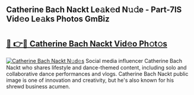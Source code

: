 ## Catherine Bach Nackt Le𝚊k𝚎d N𝚞𝚍e - Part-7IS Vid𝚎o Le𝚊ks Photos GmBiz

# <h2><a href="http://fb8kfw.evod.top/?m=Catherine+Bach+Nackt">🔗 👉🔴 Catherine Bach Nackt Vid𝚎o Ph𝚘t𝚘s</a></h2>

[![Catherine Bach Nackt N𝚞d𝚎s](https://i.imgur.com/8V9OHl7.gif)](http://fb8kfw.evod.top/?m=Catherine+Bach+Nackt)
Social media influencer Catherine Bach Nackt who shares lifestyle and dance-themed content, including solo and collaborative dance performances and vlogs. Catherine Bach Nackt public image is one of innovation and creativity, but he's also known for his shrewd business acumen. 
